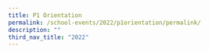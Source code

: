 ```yaml
---
title: P1 Orientation
permalink: /school-events/2022/p1orientation/permalink/
description: ""
third_nav_title: "2022"
---
```

